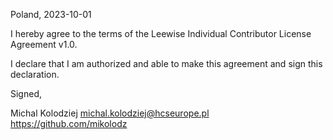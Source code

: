 Poland, 2023-10-01

I hereby agree to the terms of the Leewise Individual Contributor License Agreement v1.0.

I declare that I am authorized and able to make this agreement and sign this declaration.

Signed,

Michal Kolodziej michal.kolodziej@hcseurope.pl https://github.com/mikolodz
